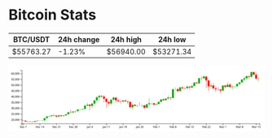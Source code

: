 # Bitcoin Stats

BTC/USDT|24h change|24h high|24h low|
|---|---|---|---|
|$55763.27|-1.23%|$56940.00|$53271.34|

<img src="./chart.svg">
